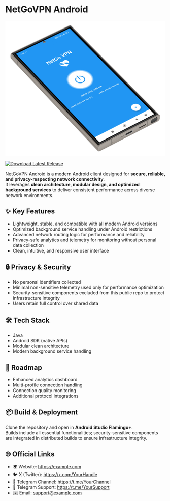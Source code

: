 # NetGoVPN Android
<!-- Project Cover Image -->
<p align="center">
  <img src="docs/cover.png" alt="Project Cover" width="600"/>
</p>

[![Download Latest Release](https://img.shields.io/github/v/release/NetGoVPN-Team/NetGoVPN-Android?style=for-the-badge)](https://github.com/NetGoVPN-Team/NetGoVPN-Android/releases/latest)

NetGoVPN Android is a modern Android client designed for **secure, reliable, and privacy-respecting network connectivity**.  
It leverages **clean architecture, modular design, and optimized background services** to deliver consistent performance across diverse network environments.

## ✨ Key Features
- Lightweight, stable, and compatible with all modern Android versions
- Optimized background service handling under Android restrictions
- Advanced network routing logic for performance and reliability
- Privacy-safe analytics and telemetry for monitoring without personal data collection
- Clean, intuitive, and responsive user interface

## 🔒 Privacy & Security
- No personal identifiers collected
- Minimal non-sensitive telemetry used only for performance optimization
- Security-sensitive components excluded from this public repo to protect infrastructure integrity
- Users retain full control over shared data

## 🛠️ Tech Stack
- Java
- Android SDK (native APIs)
- Modular clean architecture
- Modern background service handling

## 🚧 Roadmap
- Enhanced analytics dashboard
- Multi-profile connection handling
- Connection quality monitoring
- Additional protocol integrations

## 📦 Build & Deployment
Clone the repository and open in **Android Studio Flamingo+**.  
Builds include all essential functionalities; security-sensitive components are integrated in distributed builds to ensure infrastructure integrity.

## 🌐 Official Links
- 🌍 Website: https://example.com
- 🐦 X (Twitter): https://x.com/YourHandle
- 📢 Telegram Channel: https://t.me/YourChannel
- 🧰 Telegram Support: https://t.me/YourSupport
- ✉️ Email: support@example.com
